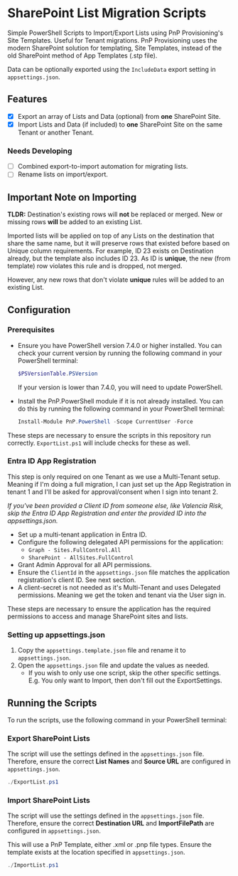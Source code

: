 # SharePoint List Migration Scripts
Simple PowerShell Scripts to Import/Export Lists using PnP Provisioning's Site Templates. Useful for Tenant migrations.
PnP Provisioning uses the modern SharePoint solution for templating, Site Templates, instead of the old SharePoint method of App Templates (.stp file).

Data can be optionally exported using the `IncludeData` export setting in `appsettings.json`.

## Features

- [x] Export an array of Lists and Data (optional) from **one** SharePoint Site.
- [x] Import Lists and Data (if included) to **one** SharePoint Site on the same Tenant or another Tenant.

### Needs Developing

- [ ] Combined export-to-import automation for migrating lists.
- [ ] Rename lists on import/export.

## Important Note on Importing

**TLDR:** Destination's existing rows will **not** be replaced or merged. New or missing rows **will** be added to an existing List.

Imported lists will be applied on top of any Lists on the destination that share the same name, but it will preserve rows that existed before based on Unique column requirements. For example, ID 23 exists on Destination already, but the template also includes ID 23. As ID is **unique**, the new (from template) row violates this rule and is dropped, not merged.

However, any new rows that don't violate **unique** rules will be added to an existing List.

## Configuration

### Prerequisites

* Ensure you have PowerShell version 7.4.0 or higher installed. You can check your current version by running the following command in your PowerShell terminal:
  ```powershell
  $PSVersionTable.PSVersion
  ```
  If your version is lower than 7.4.0, you will need to update PowerShell.

* Install the PnP.PowerShell module if it is not already installed. You can do this by running the following command in your PowerShell terminal:
  ```powershell
  Install-Module PnP.PowerShell -Scope CurrentUser -Force
  ```

These steps are necessary to ensure the scripts in this repository run correctly. `ExportList.ps1` will include checks for these as well.

### Entra ID App Registration

This step is only required on one Tenant as we use a Multi-Tenant setup. Meaning if I'm doing a full migration, I can just set up the App Registration in tenant 1 and I'll be asked for approval/consent when I sign into tenant 2.

*If you've been provided a Client ID from someone else, like Valencia Risk, skip the Entra ID App Registration and enter the provided ID into the appsettings.json.*

* Set up a multi-tenant application in Entra ID.
* Configure the following delegated API permissions for the application:
  * `Graph - Sites.FullControl.All`
  * `SharePoint - AllSites.FullControl`
* Grant Admin Approval for all API permissions.
* Ensure the `ClientId` in the `appsettings.json` file matches the application registration's client ID. See next section.
* A client-secret is not needed as it's Multi-Tenant and uses Delegated permissions. Meaning we get the token and tenant via the User sign in.

These steps are necessary to ensure the application has the required permissions to access and manage SharePoint sites and lists.

### Setting up appsettings.json

1. Copy the `appsettings.template.json` file and rename it to `appsettings.json`.
2. Open the `appsettings.json` file and update the values as needed.
    - If you wish to only use one script, skip the other specific settings. E.g. You only want to Import, then don't fill out the ExportSettings.

## Running the Scripts

To run the scripts, use the following command in your PowerShell terminal:

### Export SharePoint Lists
The script will use the settings defined in the `appsettings.json` file. Therefore, ensure the correct **List Names** and **Source URL** are configured in `appsettings.json`.

```powershell
./ExportList.ps1
```

### Import SharePoint Lists
The script will use the settings defined in the `appsettings.json` file. Therefore, ensure the correct **Destination URL** and **ImportFilePath** are configured in `appsettings.json`.

This will use a PnP Template, either .xml or .pnp file types. Ensure the template exists at the location specified in `appsettings.json`.

```powershell
./ImportList.ps1
```
